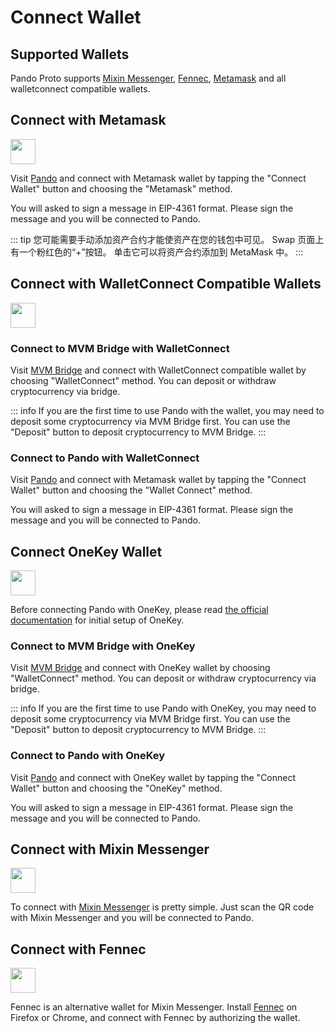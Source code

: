 # Connect Wallet

## Supported Wallets

Pando Proto supports [Mixin Messenger](https://docs.pando.im/docs/wallets/mixin-messenger), [Fennec](https://pando.im/fennec/), [Metamask](https://metamask.io/) and all walletconnect compatible wallets.

## Connect with Metamask

<img src="https://docs.pando.im/images/wallets/logo_metamask@40x40.png" width="40"/>

Visit [Pando](https://app.pando.im/) and connect with Metamask wallet by tapping the "Connect Wallet" button and choosing the "Metamask" method. 

You will asked to sign a message in EIP-4361 format. Please sign the message and you will be connected to Pando.

::: tip
您可能需要手动添加资产合约才能使资产在您的钱包中可见。 Swap 页面上有一个粉红色的“+”按钮。 单击它可以将资产合约添加到 MetaMask 中。
:::

## Connect with WalletConnect Compatible Wallets

<img src="https://docs.pando.im/images/wallets/logo_walletconnect.svg" width="40"/>

### Connect to MVM Bridge with WalletConnect

Visit [MVM Bridge](https://bridge.mvm.app/) and connect with WalletConnect compatible wallet by choosing "WalletConnect" method. You can deposit or withdraw cryptocurrency via bridge.

::: info 
If you are the first time to use Pando with the wallet, you may need to deposit some cryptocurrency via MVM Bridge first. You can use the "Deposit" button to deposit cryptocurrency to MVM Bridge.
:::

### Connect to Pando with WalletConnect

Visit [Pando](https://app.pando.im/) and connect with Metamask wallet by tapping the "Connect Wallet" button and choosing the "Wallet Connect" method. 

You will asked to sign a message in EIP-4361 format. Please sign the message and you will be connected to Pando.

## Connect OneKey Wallet

<img src="https://docs.pando.im/images/wallets/logo_onekey@40x40.png" width="40"/>

Before connecting Pando with OneKey, please read [the official documentation](https://help.onekey.so/hc/en-us) for initial setup of OneKey.

### Connect to MVM Bridge with OneKey

Visit [MVM Bridge](https://bridge.mvm.app/) and connect with OneKey wallet by choosing "WalletConnect" method. You can deposit or withdraw cryptocurrency via bridge.

::: info 
If you are the first time to use Pando with OneKey, you may need to deposit some cryptocurrency via MVM Bridge first. You can use the "Deposit" button to deposit cryptocurrency to MVM Bridge.
:::

### Connect to Pando with OneKey

Visit [Pando](https://app.pando.im/) and connect with OneKey wallet by tapping the "Connect Wallet" button and choosing the "OneKey" method. 

You will asked to sign a message in EIP-4361 format. Please sign the message and you will be connected to Pando.

## Connect with Mixin Messenger

<img src="https://docs.pando.im/images/wallets/logo_mixin@40x40.png" width="40"/>

To connect with [Mixin Messenger](https://messenger.mixin.one) is pretty simple. Just scan the QR code with Mixin Messenger and you will be connected to Pando.

## Connect with Fennec

<img src="https://docs.pando.im/images/wallets/logo_fennec@40x40.png" width="40"/>

Fennec is an alternative wallet for Mixin Messenger. Install [Fennec](https://pando.im/wallet/) on Firefox or Chrome, and connect with Fennec by authorizing the wallet.
